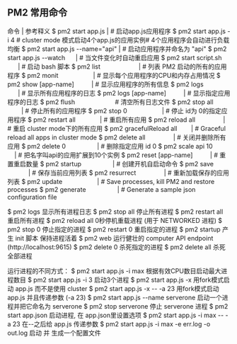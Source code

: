 ## PM2 常用命令
命令 | 参考释义
$ pm2 start app.js |  # 启动app.js应用程序
$ pm2 start app.js -i 4 # cluster mode 模式启动4个app.js的应用实例# 4个应用程序会自动进行负载均衡
$ pm2 start app.js --name="api" |  # 启动应用程序并命名为 "api"
$ pm2 start app.js --watch      |  # 当文件变化时自动重启应用
$ pm2 start script.sh           |  # 启动 bash 脚本
$ pm2 list                      |  # 列表 PM2 启动的所有的应用程序
$ pm2 monit                     |  # 显示每个应用程序的CPU和内存占用情况
$ pm2 show [app-name]           |  # 显示应用程序的所有信息
$ pm2 logs                      |  # 显示所有应用程序的日志
$ pm2 logs [app-name]           |  # 显示指定应用程序的日志
$ pm2 flush                       # 清空所有日志文件
$ pm2 stop all                  |  # 停止所有的应用程序
$ pm2 stop 0                    |  # 停止 id为 0的指定应用程序
$ pm2 restart all               |  # 重启所有应用
$ pm2 reload all                |  # 重启 cluster mode下的所有应用
$ pm2 gracefulReload all        |  # Graceful reload all apps in cluster mode
$ pm2 delete all                |  # 关闭并删除所有应用
$ pm2 delete 0                  |  # 删除指定应用 id 0
$ pm2 scale api 10              |  # 把名字叫api的应用扩展到10个实例
$ pm2 reset [app-name]          |  # 重置重启数量
$ pm2 startup                   |  # 创建开机自启动命令
$ pm2 save                      |  # 保存当前应用列表
$ pm2 resurrect                 |  # 重新加载保存的应用列表
$ pm2 update                    |  # Save processes, kill PM2 and restore processes
$ pm2 generate                  |  # Generate a sample json configuration file


$ pm2 logs 显示所有进程日志
$ pm2 stop all 停止所有进程
$ pm2 restart all 重启所有进程
$ pm2 reload all 0秒停机重载进程 (用于 NETWORKED 进程)
$ pm2 stop 0 停止指定的进程
$ pm2 restart 0 重启指定的进程
$ pm2 startup 产生 init 脚本 保持进程活着
$ pm2 web 运行健壮的 computer API endpoint (http://localhost:9615)
$ pm2 delete 0 杀死指定的进程
$ pm2 delete all 杀死全部进程

运行进程的不同方式：
$ pm2 start app.js -i max 根据有效CPU数目启动最大进程数目
$ pm2 start app.js -i 3 启动3个进程
$ pm2 start app.js -x 用fork模式启动 app.js 而不是使用 cluster
$ pm2 start app.js -x -- -a 23 用fork模式启动 app.js 并且传递参数 (-a 23)
$ pm2 start app.js --name serverone 启动一个进程并把它命名为 serverone
$ pm2 stop serverone 停止 serverone 进程
$ pm2 start app.json 启动进程, 在 app.json里设置选项
$ pm2 start app.js -i max -- -a 23 在--之后给 app.js 传递参数
$ pm2 start app.js -i max -e err.log -o out.log 启动 并 生成一个配置文件